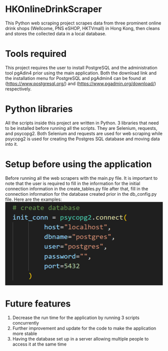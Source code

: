 # HKOnlineDrinkScraper
This Python web scraping project scrapes data from three prominent online drink shops (Wellcome, PNS eSHOP, HKTVmall) in Hong Kong, then cleans and stores the collected data in a local database.

# Tools required
This project requires the user to install PostgreSQL and the administration tool pgAdin4 prior using the main application. Both the download link and the installation menu for PostgreSQL and pgAdmin4 can be found at (https://www.postgresql.org/) and (https://www.pgadmin.org/download/) respectively.

# Python libraries
All the scripts inside this project are written in Python. 3 libraries that need to be installed before running all the scripts. They are Selenium, requests, and psycopg2. Both Selenium and requests are used for web scraping while psycopg2 is used for creating the Postgres SQL database and moving data into it.

# Setup before using the application
Before running all the web scrapers with the  main.py file. It is important to note that the user is required to fill in the information for the initial connection information in the create_tables.py file after that, fill in the connection information for the database created prior in the db_config.py file. 
Here are the examples:
<img src="inital_connection_for_database.png">


# Future features
1. Decrease the run time for the application by running 3 scripts concurrently
2. Further improvement and update for the code to make the application more stable
3. Having the database set up in a server allowing multiple people to access it at the same time    
